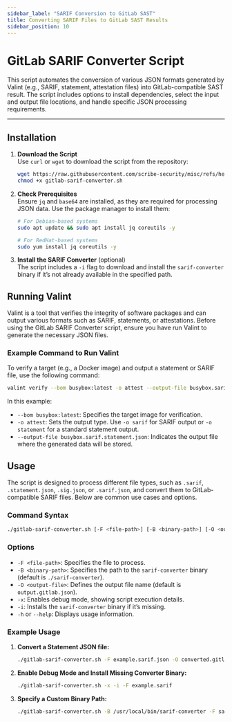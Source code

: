 ```yaml
---
sidebar_label: "SARIF Conversion to GitLab SAST"
title: Converting SARIF Files to GitLab SAST Results
sidebar_position: 10
---
```


# GitLab SARIF Converter Script

This script automates the conversion of various JSON formats generated by Valint (e.g., SARIF, statement, attestation files) into GitLab-compatible SAST result. The script includes options to install dependencies, select the input and output file locations, and handle specific JSON processing requirements.

---

## Installation

1. **Download the Script**  
   Use `curl` or `wget` to download the script from the repository:

   ```bash
   wget https://raw.githubusercontent.com/scribe-security/misc/refs/heads/master/gitlab-sarif-converter.sh
   chmod +x gitlab-sarif-converter.sh
   ```

2. **Check Prerequisites**  
   Ensure `jq` and `base64` are installed, as they are required for processing JSON data. Use the package manager to install them:

   ```bash
   # For Debian-based systems
   sudo apt update && sudo apt install jq coreutils -y

   # For RedHat-based systems
   sudo yum install jq coreutils -y
   ```

3. **Install the SARIF Converter** (optional)  
   The script includes a `-i` flag to download and install the `sarif-converter` binary if it’s not already available in the specified path.


## Running Valint

Valint is a tool that verifies the integrity of software packages and can output various formats such as SARIF, statements, or attestations. Before using the GitLab SARIF Converter script, ensure you have run Valint to generate the necessary JSON files.

### Example Command to Run Valint

To verify a target (e.g., a Docker image) and output a statement or SARIF file, use the following command:

```bash
valint verify --bom busybox:latest -o attest --output-file busybox.sarif.statement.json
```

In this example:
- `--bom busybox:latest`: Specifies the target image for verification.
- `-o attest`: Sets the output type. Use `-o sarif` for SARIF output or `-o statement` for a standard statement output.
- `--output-file busybox.sarif.statement.json`: Indicates the output file where the generated data will be stored.

## Usage

The script is designed to process different file types, such as `.sarif`, `.statement.json`, `.sig.json`, or `.sarif.json`, and convert them to GitLab-compatible SARIF files. Below are common use cases and options.

### Command Syntax

```bash
./gitlab-sarif-converter.sh [-F <file-path>] [-B <binary-path>] [-O <output-file>] [-x] [-i] [-h]
```

### Options

- `-F <file-path>`: Specifies the file to process.
- `-B <binary-path>`: Specifies the path to the `sarif-converter` binary (default is `./sarif-converter`).
- `-O <output-file>`: Defines the output file name (default is `output.gitlab.json`).
- `-x`: Enables debug mode, showing script execution details.
- `-i`: Installs the `sarif-converter` binary if it’s missing.
- `-h` or `--help`: Displays usage information.

### Example Usage

1. **Convert a Statement JSON file:**

   ```bash
   ./gitlab-sarif-converter.sh -F example.sarif.json -O converted.gitlab.json
   ```

2. **Enable Debug Mode and Install Missing Converter Binary:**

   ```bash
   ./gitlab-sarif-converter.sh -x -i -F example.sarif
   ```

3. **Specify a Custom Binary Path:**

   ```bash
   ./gitlab-sarif-converter.sh -B /usr/local/bin/sarif-converter -F sample.sig.json
   ```